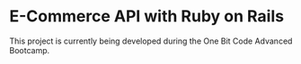 # E-Commerce API with Ruby on Rails

This project is currently being developed during the One Bit Code Advanced Bootcamp.
